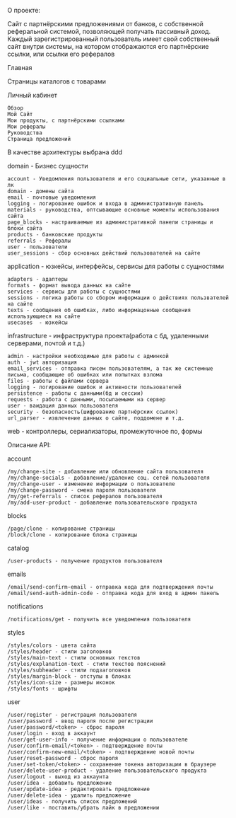 О проекте:

Сайт с партнёрскими предложениями от банков, с собственной реферальной системой, позволяющей получать пассивный доход.
Каждый зарегистрированный пользователь имеет свой собственный сайт внутри системы, на котором отображаются его партнёрские ссылки, или ссылки его рефералов

Главная

Страницы каталогов с товарами

Личный кабинет

    Обзор
    Мой Сайт
    Мои продукты, с партнёрскими ссылками
    Мои рефералы
    Руководства
    Страница предложений


В качестве архитектуры выбрана ddd

domain - Бизнес сущности

    account - Уведомления пользователя и его социальные сети, указанные в лк
    domain - домены сайта
    email - почтовые уведомления
    logging - логирование ошибок и входа в административную панель
    materials - руководства, оптсывающие основные моменты использования сайта
    page_blocks - настраиваемые из административной панели страницы и блоки сайта
    products - банковские продукты
    referrals - Рефералы
    user - пользователи
    user_sessions - сбор основных действий пользователей на сайте

application - юзкейсы, интерфейсы, сервисы для работы с сущностями

    adapters - адаптеры
    formats - формат вывода данных на сайте
    services - сервисы для работы с сущностями
    sessions - логика работы со сбором информации о действиях пользвателей на сайте
    texts - сообщения об ошибках, либо информацонные сообщения использующиеся на сайте
    usecases  - юзкейсы

infrastructure - инфраструктура проекта(работа с бд, удаленными серверами, почтой и т.д.)

    admin - настройки необходимые для работы с админкой
    auth - jwt авторизация
    email_services - отправка писем пользователям, а так же системные письма, сообщающие об ошибках или попытках взлома
    files - работы с файлами сервера
    logging - логирование ошибок и активности пользователей
    persistence - работы с данными(бд и сессии)
    requests - работа с данными, посылаемыми на сервер
    user - ваидация данных пользователя
    security - безопасность(шифрование партнёрских ссылок)
    url_parser - извлечение данных о сайте, поддомене и т.д.

web - контроллеры, сериализаторы, промежуточное по, формы

Описание API:

account

    /my/change-site - добавление или обновление сайта пользователя
    /my/change-socials - добавление/удаление соц. сетей пользователя
    /my/change-user - изменение информации о пользователе
    /my/change-password - смена пароля пользователя
    /my/get-referrals - список рефералов пользователя
    /my/add-user-product - добавление пользовательского продукта

blocks

    /page/clone - копирование страницы
    /block/clone - копирование блока страницы

catalog

    /user-products - получение продуктов пользователя

emails

    /email/send-confirm-email - отправка кода для подтверждения почты
    /email/send-auth-admin-code - отправка кода для вход в админ панель

notifications

    /notifications/get - получить все уведомления пользователя

styles

    /styles/colors - цвета сайта
    /styles/header - стили заголовков
    /styles/main-text - стили основных текстов
    /styles/explanation-text - стили текстов пояснений
    /styles/subheader - стили подзаголовков
    /styles/margin-block - отступы в блоках
    /styles/icon-size - размеры иконок
    /styles/fonts - шрифты

user

    /user/register - регистрация пользователя
    /user/password - ввод пароля после регистрации
    /user/password/<token> - сброс пароля
    /user/login - вход в аккаунт
    /user/get-user-info - получение информации о пользователе
    /user/confirm-email/<token> - подтверждение почты
    /user/confirm-new-email/<token> - подтверждение новой почты
    /user/reset-password - сброс пароля
    /user/set-token/<token> - сохранение токена авторизации в браузере
    /user/delete-user-product - удаление пользовательского продукта
    /user/logout - выход из аккаунта
    /user/idea - добавить предложение
    /user/update-idea - редактировать предложение
    /user/delete-idea - удалить предложение
    /user/ideas - получить список предложений
    /user/like - поставить/убрать лайк в предложении
